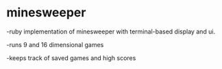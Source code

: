 minesweeper
===========

-ruby implementation of minesweeper with terminal-based display and ui.

-runs 9 and 16 dimensional games

-keeps track of saved games and high scores

